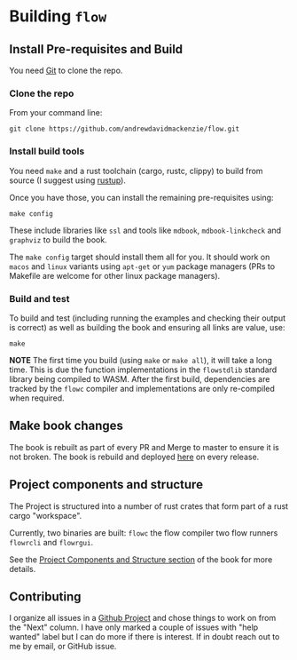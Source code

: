 # Building `flow`

## Install Pre-requisites and Build
You need [Git](https://git-scm.com) to clone the repo.

### Clone the repo
From your command line:

`git clone https://github.com/andrewdavidmackenzie/flow.git`

### Install build tools
You need `make` and a rust toolchain (cargo, rustc, clippy) to build from source
(I suggest using [rustup](https://rustup.rs/)).

Once you have those, you can install the remaining pre-requisites using:

`make config`

These include libraries like `ssl` and tools like `mdbook`, `mdbook-linkcheck` and `graphviz` to build the book.

The `make config` target should install them all for you. It should work on `macos` and `linux` variants using `apt-get`
or `yum` package managers (PRs to Makefile are welcome for other linux package managers).

### Build and test
To build and test (including running the examples and checking their output is correct) as well as building the book 
and ensuring all links are value, use:

`make`

**NOTE**
The first time you build (using `make` or `make all`), it will take a long time. 
This is due the function implementations in the `flowstdlib` standard library being compiled to WASM. 
After the first build, dependencies are tracked by the `flowc` compiler and implementations are only re-compiled when required.

## Make book changes
The book is rebuilt as part of every PR and Merge to master to ensure it is not broken.
The book is rebuild and deployed [here](http://andrewdavidmackenzie.github.io/flow/) on every release.

## Project components and structure
The Project is structured into a number of rust crates that form part of a rust cargo "workspace".

Currently, two binaries are built: `flowc` the flow compiler two flow runners `flowrcli` and `flowrgui`.

See the [Project Components and Structure section](../introduction/structure.md) of the book for more details.

## Contributing
I organize all issues in a [Github Project](https://github.com/andrewdavidmackenzie/flow/projects/2)
and chose things to work on from the "Next" column. I have only marked a couple of issues with "help wanted" label
but I can do more if there is interest. If in doubt reach out to me by email, or GitHub issue.
